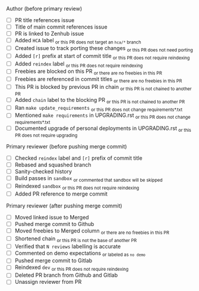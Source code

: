 Author (before primary review)

- [ ] PR title references issue
- [ ] Title of main commit references issue
- [ ] PR is linked to Zenhub issue
- [ ] Added `HCA` label <sub>or this PR does not target an `hca/*` branch</sub>
- [ ] Created issue to track porting these changes <sub>or this PR does not need porting</sub> 
- [ ] Added `[r]` prefix at start of commit title <sub>or this PR does not require reindexing</sub>
- [ ] Added `reindex` label <sub>or this PR does not require reindexing</sub>
- [ ] Freebies are blocked on this PR <sub>or there are no freebies in this PR</sub>
- [ ] Freebies are referenced in commit titles <sub>or there are no freebies in this PR</sub>
- [ ] This PR is blocked by previous PR in chain <sub>or this PR is not chained to another PR</sub>
- [ ] Added `chain` label to the blocking PR <sub>or this PR is not chained to another PR</sub>
- [ ] Ran `make update_requirements` <sub>or this PR does not change requirements*.txt</sub>
- [ ] Mentioned `make requirements` in UPGRADING.rst <sub>or this PR does not change requirements*.txt</sub>
- [ ] Documented upgrade of personal deployments in UPGRADING.rst <sub>or this PR does not require upgrading</sub>

Primary reviewer (before pushing merge commit)

- [ ] Checked `reindex` label and `[r]` prefix of commit title
- [ ] Rebased and squashed branch
- [ ] Sanity-checked history
- [ ] Build passes in `sandbox` <sub>or commented that sandbox will be skipped</sub>
- [ ] Reindexed `sandbox` <sub>or this PR does not require reindexing</sub>
- [ ] Added PR reference to merge commit

Primary reviewer (after pushing merge commit)

- [ ] Moved linked issue to Merged
- [ ] Pushed merge commit to Github
- [ ] Moved freebies to Merged column <sub>or there are no freebies in this PR</sub> 
- [ ] Shortened chain <sub>or this PR is not the base of another PR</sub>
- [ ] Verified that `N reviews` labelling is accurate
- [ ] Commented on demo expectations <sub>or labeled as `no demo`</sub>
- [ ] Pushed merge commit to Gitlab
- [ ] Reindexed `dev` <sub>or this PR does not require reindexing</sub>
- [ ] Deleted PR branch from Github and Gitlab
- [ ] Unassign reviewer from PR
